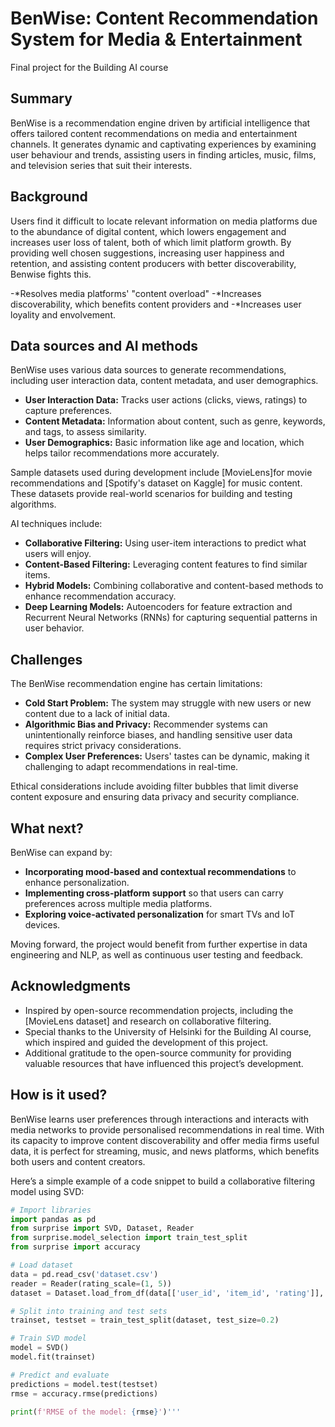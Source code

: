 
# BenWise: Content Recommendation System for Media & Entertainment

Final project for the Building AI course

## Summary

BenWise is a recommendation engine driven by artificial intelligence that offers tailored content recommendations on media and entertainment channels. It generates dynamic and captivating experiences by examining user behaviour and trends, assisting users in finding articles, music, films, and television series that suit their interests.

## Background

Users find it difficult to locate relevant information on media platforms due to the abundance of digital content, which lowers engagement and increases user loss of talent, both of which limit platform growth. By providing well chosen suggestions, increasing user happiness and retention, and assisting content producers with better discoverability, 
Benwise fights this.

-*Resolves media platforms' "content overload"
-*Increases discoverability, which benefits content providers and
-*Increases user loyality and envolvement.

## Data sources and AI methods

BenWise uses various data sources to generate recommendations, including user interaction data, content metadata, and user demographics. 

- **User Interaction Data:** Tracks user actions (clicks, views, ratings) to capture preferences.
- **Content Metadata:** Information about content, such as genre, keywords, and tags, to assess similarity.
- **User Demographics:** Basic information like age and location, which helps tailor recommendations more accurately.

Sample datasets used during development include [MovieLens]for movie recommendations and [Spotify's dataset on Kaggle] for music content. These datasets provide real-world scenarios for building and testing algorithms.

AI techniques include:
* **Collaborative Filtering:** Using user-item interactions to predict what users will enjoy.
* **Content-Based Filtering:** Leveraging content features to find similar items.
* **Hybrid Models:** Combining collaborative and content-based methods to enhance recommendation accuracy.
* **Deep Learning Models:** Autoencoders for feature extraction and Recurrent Neural Networks (RNNs) for capturing sequential patterns in user behavior.

## Challenges

The BenWise recommendation engine has certain limitations:
* **Cold Start Problem:** The system may struggle with new users or new content due to a lack of initial data.
* **Algorithmic Bias and Privacy:** Recommender systems can unintentionally reinforce biases, and handling sensitive user data requires strict privacy considerations.
* **Complex User Preferences:** Users' tastes can be dynamic, making it challenging to adapt recommendations in real-time.

Ethical considerations include avoiding filter bubbles that limit diverse content exposure and ensuring data privacy and security compliance.

## What next?

BenWise can expand by:
* **Incorporating mood-based and contextual recommendations** to enhance personalization.
* **Implementing cross-platform support** so that users can carry preferences across multiple media platforms.
* **Exploring voice-activated personalization** for smart TVs and IoT devices.

Moving forward, the project would benefit from further expertise in data engineering and NLP, as well as continuous user testing and feedback.

## Acknowledgments

* Inspired by open-source recommendation projects, including the [MovieLens dataset] and research on collaborative filtering.
* Special thanks to the University of Helsinki for the Building AI course, which inspired and guided the development of this project.
* Additional gratitude to the open-source community for providing valuable resources that have influenced this project’s development.



## How is it used?

BenWise learns user preferences through interactions and interacts with media networks to provide personalised recommendations in real time. With its capacity to improve content discoverability and offer media firms useful data, it is perfect for streaming, music, and news platforms, which benefits both users and content creators.


Here’s a simple example of a code snippet to build a collaborative filtering model using SVD:

```python
# Import libraries
import pandas as pd
from surprise import SVD, Dataset, Reader
from surprise.model_selection import train_test_split
from surprise import accuracy

# Load dataset
data = pd.read_csv('dataset.csv')  
reader = Reader(rating_scale=(1, 5))
dataset = Dataset.load_from_df(data[['user_id', 'item_id', 'rating']], reader)

# Split into training and test sets
trainset, testset = train_test_split(dataset, test_size=0.2)

# Train SVD model
model = SVD()
model.fit(trainset)

# Predict and evaluate
predictions = model.test(testset)
rmse = accuracy.rmse(predictions)

print(f'RMSE of the model: {rmse}')'''

